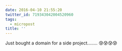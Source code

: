 ```yaml
---
date: 2016-04-10 21:55:20
twitter_id: 719343042004520960
tags:
  - micropost
title: ''
---
```


Just bought a domain for a side project........ 😰😰😰😰
